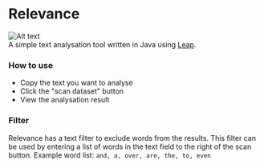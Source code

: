 # Relevance

![Alt text](https://stormtersteeg.github.io/assets/apps/relevance-screen.png)<br>
A simple text analysation tool written in Java using [Leap](https://github.com/StormTersteeg/Java-Leap-Framework).

### How to use
- Copy the text you want to analyse
- Click the "scan dataset" button
- View the analysation result

### Filter
Relevance has a text filter to exclude words from the results. This filter can be used by entering a list of words in the text field to the right of the scan button.
Example word list: `and, a, over, are, the, to, even`
